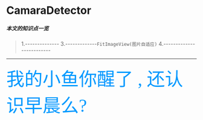 # CamaraDetector
##### 本文的知识点一览  
>1.--------------
3.-------------`FitImageView(图片自适应)`
4.-------------------------
---
<font color=#0099ff size=22 face="楷体">我的小鱼你醒了 , 还认识早晨么?</font>